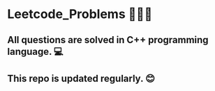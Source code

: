 # Leetcode_Problems 💯➕➕

## All questions are solved in C++ programming language. 💻
## This repo is updated regularly. 😊
